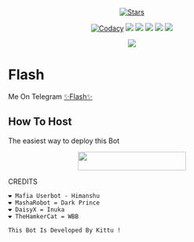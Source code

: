 <p align="center">
    <a href="https://github.com/TeamAlinaX/Flash/stargazers"><img src="https://img.shields.io/github/stars/TeamAlinaX/Flash?label=Stars&style=flat-square&logo=github&color=F10070" alt="Stars" /></a>
</p>
<p align="center">
    <a href="https://app.codacy.com/manual/TeamAlinaX/Flash/dashboard"> <img src="https://img.shields.io/codacy/grade/4d58f2a402b54aed8a7d95f7add45a81?color=brightgreen&logo=codacy&logoColor=green&style=for-the-badge" alt="Codacy" /></a>
    <a href="https://github.com/TeamAlinaX/Flash"> <img src="https://img.shields.io/github/repo-size/TeamAlinaX/Flash?color=orange&logo=github&logoColor=green&style=for-the-badge" /></a>
    <a href="https://github.com/TeamAlinaX/Flash/commits/prince"> <img src="https://img.shields.io/github/last-commit/TeamAlinaX/Flash?color=blue&logo=github&logoColor=green&style=for-the-badge" /></a>
    <a href="https://github.com/TeamAlinaX/Flash/issues"> <img src="https://img.shields.io/github/issues/TeamAlinaX/Flash?color=blueviolet&logo=github&logoColor=green&style=for-the-badge" /></a>
    <a href="https://github.com/TeamAlinaX/Flash/network/members"> <img src="https://img.shields.io/github/forks/TeamAlinaX/Flash?color=red&logo=github&logoColor=green&style=for-the-badge" /></a>  
    <a href="https://pypi.org/project/Telethon/"> <img src="https://img.shields.io/pypi/v/telethon?color=yellow&label=telethon&logo=python&logoColor=green&style=for-the-badge" /></a>
</p>

<p align="center">
  <img src="https://telegra.ph/file/1fdc5eb7b1f468ed99724.jpg">
</p>

# Flash
Me On Telegram [✨Flash✨](https://t.me/Flash_Robot)

## How To Host
The easiest way to deploy this Bot
<p align="center"><a href="https://heroku.com/deploy?template=https://github.com/TeamAlinaX/Flash"> <img src="https://img.shields.io/badge/Deploy%20To%20Heroku-black?style=for-the-badge&logo=heroku" width="220" height="38.45"/></a></p>
 
CREDITS
```
❤️ Mafia Userbot - Himanshu
❤️ MashaRobot = Dark Prince 
❤️ DaisyX = Inuka
❤️ TheHamkerCat = WBB

This Bot Is Developed By Kittu ! 




```

